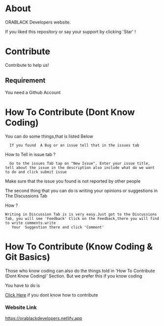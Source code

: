 # About

ORABLACK Developers website.

If you liked this repository or say your support by clicking  'Star' !

# Contribute
 Contribute to help us!
  
  ## Requirement

  You need a Github Account

# How To Contribute (Dont Know Coding)

You can do some things,that is listed Below

      If you found  A Bug or an issue tell that in the issues tab 
  How to Tell in issue tab ?
  
      Go to the issues Tab tap on "New Issue". Enter your issue title, tell about the issue in the description also include what do we want to do and click submit issue
     
  Make sure that the issue you found is not reported by other people
  
  The second thing that you can do is writing your opinions or suggestions in The Discussions Tab
  
  How ?
   
    Writing in Discussion Tab is is very easy.Just got to the Discussions Tab, you will see 'Feedback' Click on the Feedback,there you will find to write comments.write 
       Your  Suggestion there and click 'Comment'
 
  
# How To Contribute (Know Coding & Git Basics)
 
  Those who know coding can also do the things told  in 'How To Contribute (Dont Know Coding)' Section.
  But we prefer this if you know coding
  
 You have to do is 
 
<a href = "https://github.com/firstcontributions/first-contributions"> Click Here</a> if you dont know how to contribute

### Website Link

  https://orablackdevelopers.netlify.app

